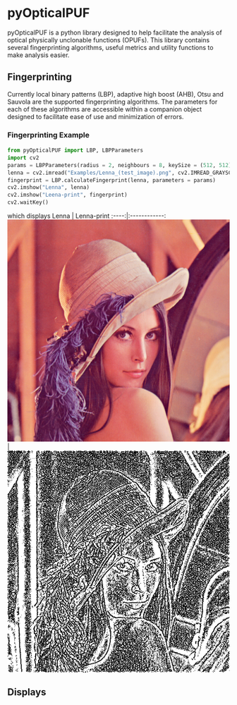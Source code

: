 # pyOpticalPUF
pyOpticalPUF is a python library designed to help facilitate the analysis of optical physically unclonable functions (OPUFs). This library contains several fingerprinting algorithms, useful metrics and utility functions to make analysis easier.

## Fingerprinting
Currently local binary patterns (LBP), adaptive high boost (AHB), Otsu and Sauvola are the supported fingerprinting algorithms. The parameters for each of these algorithms are accessible within a companion object designed to facilitate ease of use and minimization of errors.

### Fingerprinting Example 
``` python
from pyOpticalPUF import LBP, LBPParameters
import cv2
params = LBPParameters(radius = 2, neighbours = 8, keySize = (512, 512))
lenna = cv2.imread("Examples/Lenna_(test_image).png", cv2.IMREAD_GRAYSCALE)
fingerprint = LBP.calculateFingerprint(lenna, parameters = params)
cv2.imshow("Lenna", lenna)
cv2.imshow("Leena-print", fingerprint)
cv2.waitKey()
```
which displays
Lenna | Lenna-print
:----:|:------------:
![Lenna](Examples/Lenna_(test_image).png) | ![Lennaprint](Examples/leenaprint.png)

## Displays
